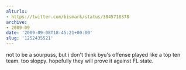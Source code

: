 ```yaml
---
alturls:
- https://twitter.com/bismark/status/3845718378
archive:
- 2009-09
date: '2009-09-08T18:45:21+00:00'
slug: '1252435521'
---
```


not to be a sourpuss, but i don't think byu's offense played like a top ten team. too sloppy. hopefully they will prove it against FL state.

